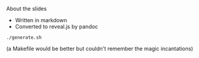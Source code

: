 About the slides

* Written in markdown
* Converted to reveal.js by pandoc

```
./generate.sh
```

(a Makefile would be better but couldn't remember the magic incantations)

